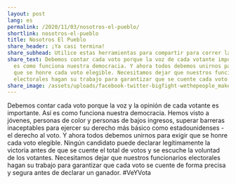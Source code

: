 ```yaml
---
layout: post
lang: es
permalink: /2020/11/03/nosotros-el-pueblo/
shortlink: nosotros-el-pueblo
title: Nosotros El Pueblo
share_header: ¡Ya casi termina!
share_subhead: Utilice estas herramientas para compartir para correr la voz
share_text: Debemos contar cada voto porque la voz de cada votante importa. Así
  es como funciona nuestra democracia. Y ahora todos debemos unirnos para exigir
  que se honre cada voto elegible. Necesitamos dejar que nuestros funcionarios
  electorales hagan su trabajo para garantizar que se cuente cada voto.
share_image: /assets/uploads/facebook-twitter-bigfight-wethepeople_makeacopy.png
---
```

Debemos contar cada voto porque la voz y la opinión de cada votante es importante. Así es como funciona nuestra democracia. Hemos visto a jóvenes, personas de color y personas de bajos ingresos, superar barreras inaceptables para ejercer su derecho más básico como estadounidenses - el derecho al voto. Y ahora todos debemos unirnos para exigir que se honre cada voto elegible. Ningún candidato puede declarar legítimamente la victoria antes de que se cuente el total de votos y se escuche la voluntad de los votantes. Necesitamos dejar que nuestros funcionarios electorales hagan su trabajo para garantizar que cada voto se cuente de forma precisa y segura antes de declarar un ganador. #VeYVota